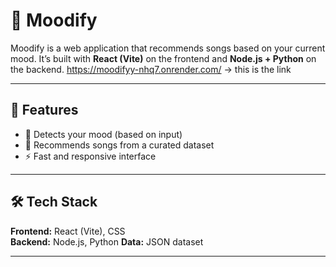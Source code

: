 # 🎵 Moodify

Moodify is a web application that recommends songs based on your current mood.
It’s built with **React (Vite)** on the frontend and **Node.js + Python** on the backend.
https://moodifyy-nhq7.onrender.com/ -> this is the link

---

## 🚀 Features
- 🎯 Detects your mood (based on input)
- 🎵 Recommends songs from a curated dataset
- ⚡ Fast and responsive interface


---

## 🛠️ Tech Stack
**Frontend:** React (Vite), CSS  
**Backend:** Node.js, Python
**Data:** JSON dataset

---


